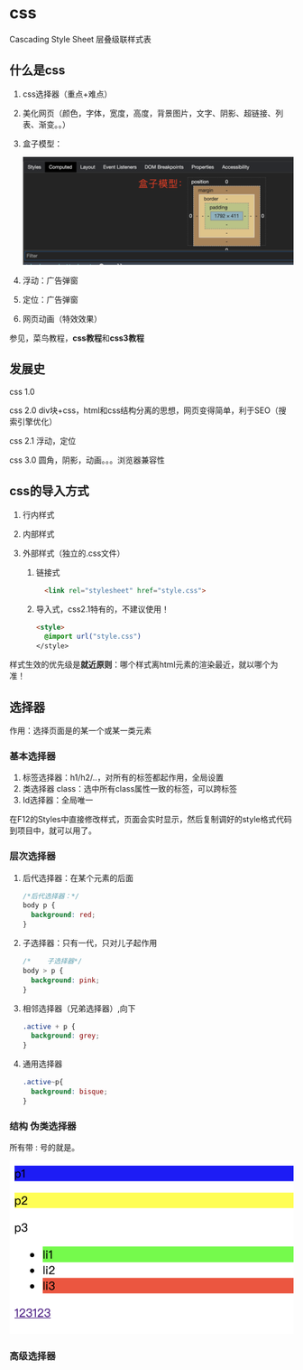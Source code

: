 # css

Cascading Style Sheet 层叠级联样式表



## 什么是css

1. css选择器（重点+难点）

2. 美化网页（颜色，字体，宽度，高度，背景图片，文字、阴影、超链接、列表、渐变。。）

3. 盒子模型：

   ![image-20210113082847390](./resources/image/box-model.png)

4. 浮动：广告弹窗

5. 定位：广告弹窗

6. 网页动画（特效效果）

参见，菜鸟教程，**css教程**和**css3教程**



## 发展史

css 1.0

css 2.0 	div块+css，html和css结构分离的思想，网页变得简单，利于SEO（搜索引擎优化）

css 2.1 	浮动，定位

css 3.0	圆角，阴影，动画。。。浏览器兼容性 



## **css的导入方式**

1. 行内样式

2. 内部样式

3. 外部样式（独立的.css文件）

   1. 链接式

      ```html
      	<link rel="stylesheet" href="style.css">
      ```

   2. 导入式，css2.1特有的，不建议使用！

      ```html
      <style>
        @import url("style.css")
      </style>
      ```

      

      

样式生效的优先级是**就近原则**：哪个样式离html元素的渲染最近，就以哪个为准！



## 选择器

作用：选择页面是的某一个或某一类元素



### 基本选择器

1. 标签选择器：h1/h2/..，对所有的标签都起作用，全局设置
2. 类选择器 class：选中所有class属性一致的标签，可以跨标签
3. Id选择器：全局唯一

在F12的Styles中直接修改样式，页面会实时显示，然后复制调好的style格式代码到项目中，就可以用了。



### 层次选择器

1. 后代选择器：在某个元素的后面

   ```css
   /*后代选择器：*/
   body p {
     background: red;
   }
   ```

   

2. 子选择器：只有一代，只对儿子起作用

   ```css
   /*    子选择器*/
   body > p {
     background: pink;
   }
   ```

   

3. 相邻选择器（兄弟选择器）,向下

   ```css
   .active + p {
     background: grey;
   }
   ```

   

4. 通用选择器

   ```css
   .active~p{
     background: bisque;
   }
   ```

   

### 结构 伪类选择器

所有带 : 号的就是。

![image-20210115211145931](resources/image/fake-class-selector.png)

### 高级选择器